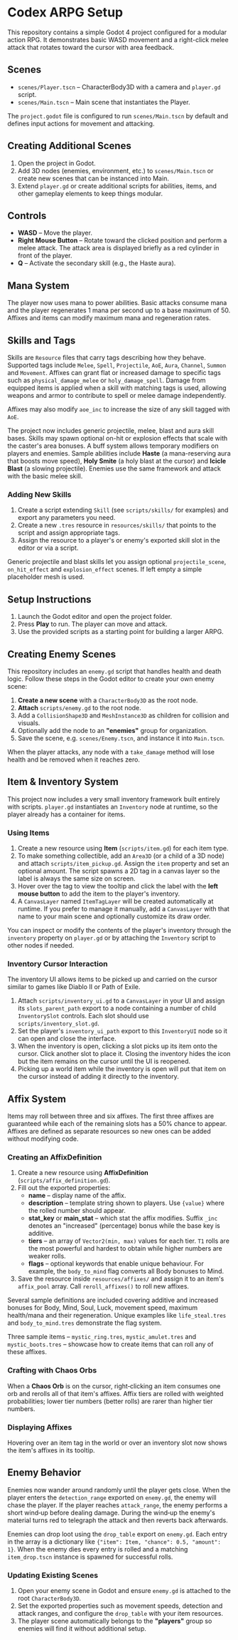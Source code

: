 # Codex ARPG Setup

This repository contains a simple Godot 4 project configured for a modular action RPG. It demonstrates basic WASD movement and a right-click melee attack that rotates toward the cursor with area feedback.

## Scenes
- `scenes/Player.tscn` – CharacterBody3D with a camera and `player.gd` script.
- `scenes/Main.tscn` – Main scene that instantiates the Player.

The `project.godot` file is configured to run `scenes/Main.tscn` by default and defines input actions for movement and attacking.

## Creating Additional Scenes
1. Open the project in Godot.
2. Add 3D nodes (enemies, environment, etc.) to `scenes/Main.tscn` or create new scenes that can be instanced into Main.
3. Extend `player.gd` or create additional scripts for abilities, items, and other gameplay elements to keep things modular.

## Controls
- **WASD** – Move the player.
- **Right Mouse Button** – Rotate toward the clicked position and perform a melee attack. The attack area is displayed briefly as a red cylinder in front of the player.
- **Q** – Activate the secondary skill (e.g., the Haste aura).

## Mana System
The player now uses mana to power abilities. Basic attacks consume mana and the
player regenerates 1 mana per second up to a base maximum of 50. Affixes and
items can modify maximum mana and regeneration rates.

## Skills and Tags
Skills are `Resource` files that carry tags describing how they behave. Supported tags include `Melee`, `Spell`, `Projectile`, `AoE`, `Aura`, `Channel`, `Summon` and `Movement`. Affixes can grant flat or increased damage to specific tags such as `physical_damage_melee` or `holy_damage_spell`. Damage from equipped items is applied when a skill with matching tags is used, allowing weapons and armor to contribute to spell or melee damage independently.

Affixes may also modify `aoe_inc` to increase the size of any skill tagged with `AoE`.

The project now includes generic projectile, melee, blast and aura skill bases. Skills may spawn optional on-hit or explosion effects that scale with the caster's area bonuses. A buff system allows temporary modifiers on players and enemies. Sample abilities include **Haste** (a mana-reserving aura that boosts move speed), **Holy Smite** (a holy blast at the cursor) and **Icicle Blast** (a slowing projectile). Enemies use the same framework and attack with the basic melee skill.

### Adding New Skills
1. Create a script extending `Skill` (see `scripts/skills/` for examples) and export any parameters you need.
2. Create a new `.tres` resource in `resources/skills/` that points to the script and assign appropriate tags.
3. Assign the resource to a player's or enemy's exported skill slot in the editor or via a script.

Generic projectile and blast skills let you assign optional `projectile_scene`, `on_hit_effect` and `explosion_effect` scenes. If left empty a simple placeholder mesh is used.

## Setup Instructions
1. Launch the Godot editor and open the project folder.
2. Press **Play** to run. The player can move and attack.
3. Use the provided scripts as a starting point for building a larger ARPG.


## Creating Enemy Scenes
This repository includes an `enemy.gd` script that handles health and death logic.
Follow these steps in the Godot editor to create your own enemy scene:

1. **Create a new scene** with a `CharacterBody3D` as the root node.
2. **Attach** `scripts/enemy.gd` to the root node.
3. Add a `CollisionShape3D` and `MeshInstance3D` as children for collision and visuals.
4. Optionally add the node to an **"enemies"** group for organization.
5. Save the scene, e.g. `scenes/Enemy.tscn`, and instance it into `Main.tscn`.

When the player attacks, any node with a `take_damage` method will lose health
and be removed when it reaches zero.


## Item & Inventory System
This project now includes a very small inventory framework built entirely with
scripts. `player.gd` instantiates an `Inventory` node at runtime, so the player
already has a container for items.

### Using Items
1. Create a new resource using **Item** (`scripts/item.gd`) for each item type.
2. To make something collectible, add an `Area3D` (or a child of a 3D node) and
   attach `scripts/item_pickup.gd`. Assign the `item` property and set an
   optional amount. The script spawns a 2D tag in a canvas layer so the label is
   always the same size on screen.
3. Hover over the tag to view the tooltip and click the label with the **left
   mouse button** to add the item to the player's inventory.
4. A `CanvasLayer` named `ItemTagLayer` will be created automatically at
   runtime. If you prefer to manage it manually, add a `CanvasLayer` with that
   name to your main scene and optionally customize its draw order.

You can inspect or modify the contents of the player's inventory through the
`inventory` property on `player.gd` or by attaching the `Inventory` script to
other nodes if needed.

### Inventory Cursor Interaction
The inventory UI allows items to be picked up and carried on the cursor similar
to games like Diablo II or Path of Exile.

1. Attach `scripts/inventory_ui.gd` to a `CanvasLayer` in your UI and assign its
   `slots_parent_path` export to a node containing a number of child
   `InventorySlot` controls. Each slot should use `scripts/inventory_slot.gd`.
2. Set the player's `inventory_ui_path` export to this `InventoryUI` node so it
   can open and close the interface.
3. When the inventory is open, clicking a slot picks up its item onto the
   cursor. Click another slot to place it. Closing the inventory hides the icon
   but the item remains on the cursor until the UI is reopened.
4. Picking up a world item while the inventory is open will put that item on the
   cursor instead of adding it directly to the inventory.

## Affix System
Items may roll between three and six affixes. The first three affixes are
guaranteed while each of the remaining slots has a 50% chance to appear. Affixes
are defined as separate resources so new ones can be added without modifying
code.

### Creating an AffixDefinition
1. Create a new resource using **AffixDefinition** (`scripts/affix_definition.gd`).
2. Fill out the exported properties:
   - **name** – display name of the affix.
   - **description** – template string shown to players. Use `{value}` where the
     rolled number should appear.
   - **stat_key** or **main_stat** – which stat the affix modifies. Suffix
     `_inc` denotes an "increased" (percentage) bonus while the base key is
     additive.
   - **tiers** – an array of `Vector2(min, max)` values for each tier. `T1`
     rolls are the most powerful and hardest to obtain while higher numbers are
     weaker rolls.
   - **flags** – optional keywords that enable unique behaviour. For example,
     the `body_to_mind` flag converts all Body bonuses to Mind.
3. Save the resource inside `resources/affixes/` and assign it to an item's
   `affix_pool` array. Call `reroll_affixes()` to roll new affixes.

Several sample definitions are included covering additive and increased bonuses
for Body, Mind, Soul, Luck, movement speed, maximum health/mana and their
regeneration.  Unique examples like `life_steal.tres` and `body_to_mind.tres`
demonstrate the flag system.

Three sample items – `mystic_ring.tres`, `mystic_amulet.tres` and
`mystic_boots.tres` – showcase how to create items that can roll any of these
affixes.

### Crafting with Chaos Orbs
When a **Chaos Orb** is on the cursor, right‑clicking an item consumes one orb
and rerolls all of that item's affixes. Affix tiers are rolled with weighted
probabilities; lower tier numbers (better rolls) are rarer than higher tier
numbers.

### Displaying Affixes
Hovering over an item tag in the world or over an inventory slot now shows the
item's affixes in its tooltip.

## Enemy Behavior
Enemies now wander around randomly until the player gets close. When the player
enters the `detection_range` exported on `enemy.gd`, the enemy will chase the
player. If the player reaches `attack_range`, the enemy performs a short
wind‑up before dealing damage. During the wind‑up the enemy's material turns
red to telegraph the attack and then reverts back afterwards.

Enemies can drop loot using the `drop_table` export on `enemy.gd`. Each entry in
the array is a dictionary like `{"item": Item, "chance": 0.5, "amount": 1}`.
When the enemy dies every entry is rolled and a matching `item_drop.tscn`
instance is spawned for successful rolls.

### Updating Existing Scenes
1. Open your enemy scene in Godot and ensure `enemy.gd` is attached to the root
   `CharacterBody3D`.
2. Set the exported properties such as movement speeds, detection and attack
   ranges, and configure the `drop_table` with your item resources.
3. The player scene automatically belongs to the **"players"** group so enemies
   will find it without additional setup.

